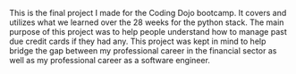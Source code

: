 ﻿<!-- This project was designed for anyone that is going through a financial hardship to get ideas to help get back on track
users are NOT required to signup for an account to see resources and help, however if they want to contribute then they will need to sign up.
Once they are signed up they can view other peoples ideas.

The goal of this project is to make another resource for my current employer to use to refer our clients to.
A lot was removed from the proposal due to time constraints in December, however I do plan on implementing those functions once I have more time.
Most of the project was more frontend focused, trying to make it look good, but a heavy amount of python that I learned during the bootcamp was employed.

Thank you for taking a look at my project! - Aidan Tracy -->


This is the final project I made for the Coding Dojo bootcamp. It covers and utilizes what we learned over the 28 weeks for the python stack.
The main purpose of this project was to help people understand how to manage past due credit cards if they had any.
This project was kept in mind to help bridge the gap between my professional career in the financial sector as well as my professional career as a software engineer.
